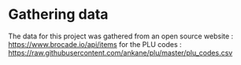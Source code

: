 # Gathering data
The data for this project was gathered from an open source website : https://www.brocade.io/api/items
for the PLU codes : https://raw.githubusercontent.com/ankane/plu/master/plu_codes.csv